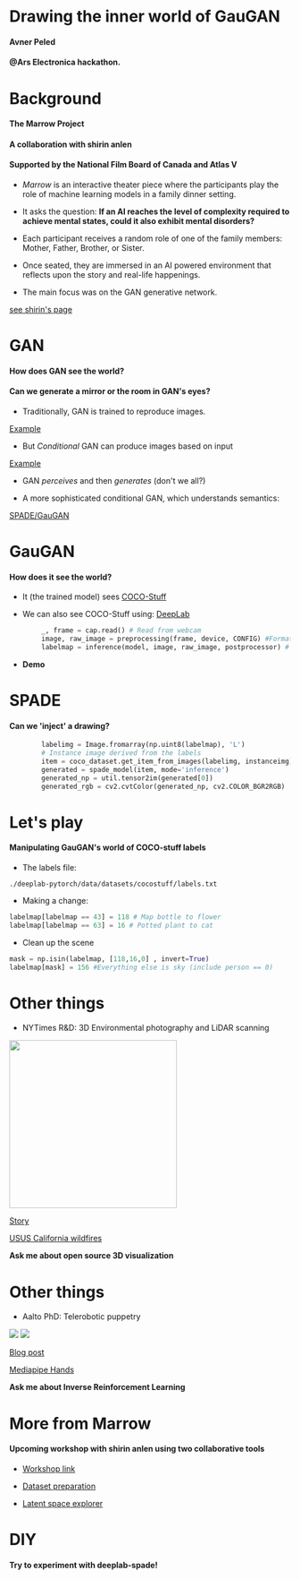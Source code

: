 # Drawing the inner world of GauGAN

#### Avner Peled
#### @Ars Electronica hackathon.

# Background

#### The Marrow Project
#### A collaboration with shirin anlen
#### Supported by the National Film Board of Canada and Atlas V

- _Marrow_ is an interactive theater piece where the participants
play the role of machine learning models in a family dinner setting.

- It asks the question:
**If an AI reaches the level of complexity required to achieve mental states, 
could it also exhibit mental disorders?**

- Each participant receives a random role of one of the family members:
Mother, Father, Brother, or Sister.

- Once seated, they are immersed in an AI powered environment that
reflects upon the story and real-life happenings.

- The main focus was on the GAN generative network.

[see shirin's page](https://shirin.works/Marrow-teach-me-how-to-see-you-mother-Machine-learning-immersive)

# GAN
#### How does GAN see the world?
#### Can we generate a mirror or the room in GAN's eyes?

- Traditionally, GAN is trained to reproduce images.

[Example](https://thiscatdoesnotexist.com)

- But _Conditional_ GAN can produce images based on input

[Example](https://affinelayer.com/pixsrv/)

- GAN _perceives_ and then _generates_ (don't we all?)

- A more sophisticated conditional GAN, which understands semantics:

[SPADE/GauGAN](http://nvidia-research-mingyuliu.com/gaugan)

# GauGAN

#### How does it see the world?

- It (the trained model) sees [COCO-Stuff](https://github.com/nightrome/cocostuff)

- We can also see COCO-Stuff using:
[DeepLab](https://github.com/tensorflow/models/tree/master/research/deeplab)

```python
        _, frame = cap.read() # Read from webcam
        image, raw_image = preprocessing(frame, device, CONFIG) #Format image
        labelmap = inference(model, image, raw_image, postprocessor) # Run model
```

- **Demo**

# SPADE
#### Can we 'inject' a drawing?

```python
        labelimg = Image.fromarray(np.uint8(labelmap), 'L')
        # Instance image derived from the labels
        item = coco_dataset.get_item_from_images(labelimg, instanceimg)
        generated = spade_model(item, mode='inference')
        generated_np = util.tensor2im(generated[0])
        generated_rgb = cv2.cvtColor(generated_np, cv2.COLOR_BGR2RGB)
```

# Let's play

#### Manipulating GauGAN's world of COCO-stuff labels

- The labels file:
```
./deeplab-pytorch/data/datasets/cocostuff/labels.txt
```

- Making a change:
```python
labelmap[labelmap == 43] = 118 # Map bottle to flower
labelmap[labelmap == 63] = 16 # Potted plant to cat
```

- Clean up the scene
```python
mask = np.isin(labelmap, [118,16,0] , invert=True)
labelmap[mask] = 156 #Everything else is sky (include person == 0)
```

# Other things

- NYTimes R&D: 3D Environmental photography and LiDAR scanning
<img src="https://static01.nyt.com/images/2021/05/16/nyregion/16gospelchoirsA/merlin_186911460_81ee06a7-00dc-4daf-8702-8fb189da4555-superJumbo.jpg" width=300>

[Story](https://www.nytimes.com/interactive/2021/05/12/nyregion/harlem-gospel-church-choir.html)

[USUS California wildfires](https://bit.ly/3kGRDbR)

**Ask me about open source 3D visualization**

# Other things

- Aalto PhD: Telerobotic puppetry
<img src="https://cloud.avner.us/index.php/s/48ZqJ7x5c297C4i/download">
<img src="https://cloud.avner.us/index.php/s/5SKY46rQtwqDq7A/download">

[Blog post](https://bit.ly/3kB9pO0)

[Mediapipe Hands](https://google.github.io/mediapipe/solutions/hands.html)

**Ask me about Inverse Reinforcement Learning**

# More from Marrow
#### Upcoming workshop with shirin anlen using two collaborative tools

- [Workshop link](https://ars.electronica.art/newdigitaldeal/en/project-marrow/)

- [Dataset preparation](https://dataset.tools)

- [Latent space explorer](https://latentspace.tools)

# DIY
#### Try to experiment with deeplab-spade!

